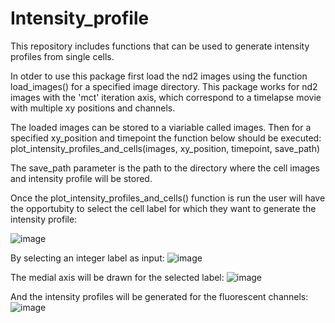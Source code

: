 # Intensity_profile
This repository includes functions that can be used to generate intensity profiles from single cells.

In otder to use this package first load the nd2 images using the function load_images() for a specified image directory.
This package works for nd2 images with the 'mct' iteration axis, which correspond to a timelapse movie with multiple xy positions and channels.

The loaded images can be stored to a viariable called images. Then for a specified xy_position and timepoint the function below should be executed:
plot_intensity_profiles_and_cells(images, xy_position, timepoint, save_path)

The save_path parameter is the path to the directory where the cell images and intensity profile will be stored.

Once the plot_intensity_profiles_and_cells() function is run the user will have the opportubity to select the cell label for which they want to generate the intensity profile:

![image](https://github.com/user-attachments/assets/623eb748-ade5-4b8f-bc2d-668bf1bcdee1)

By selecting an integer label as input:
![image](https://github.com/user-attachments/assets/21c29d9a-e27d-436b-87a4-a5a3d6592b16)

The medial axis will be drawn for the selected label:
![image](https://github.com/user-attachments/assets/4fcfb3a9-348d-40f2-9f59-d9ec19212626)

And the intensity profiles will be generated for the fluorescent channels:
![image](https://github.com/user-attachments/assets/9283aab3-4899-4551-b878-6d52a5c474f7)



